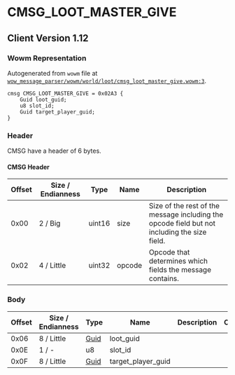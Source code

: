 # CMSG_LOOT_MASTER_GIVE

## Client Version 1.12

### Wowm Representation

Autogenerated from `wowm` file at [`wow_message_parser/wowm/world/loot/cmsg_loot_master_give.wowm:3`](https://github.com/gtker/wow_messages/tree/main/wow_message_parser/wowm/world/loot/cmsg_loot_master_give.wowm#L3).
```rust,ignore
cmsg CMSG_LOOT_MASTER_GIVE = 0x02A3 {
    Guid loot_guid;
    u8 slot_id;
    Guid target_player_guid;
}
```
### Header

CMSG have a header of 6 bytes.

#### CMSG Header

| Offset | Size / Endianness | Type   | Name   | Description |
| ------ | ----------------- | ------ | ------ | ----------- |
| 0x00   | 2 / Big           | uint16 | size   | Size of the rest of the message including the opcode field but not including the size field.|
| 0x02   | 4 / Little        | uint32 | opcode | Opcode that determines which fields the message contains.|

### Body

| Offset | Size / Endianness | Type | Name | Description | Comment |
| ------ | ----------------- | ---- | ---- | ----------- | ------- |
| 0x06 | 8 / Little | [Guid](../spec/packed-guid.md) | loot_guid |  |  |
| 0x0E | 1 / - | u8 | slot_id |  |  |
| 0x0F | 8 / Little | [Guid](../spec/packed-guid.md) | target_player_guid |  |  |

